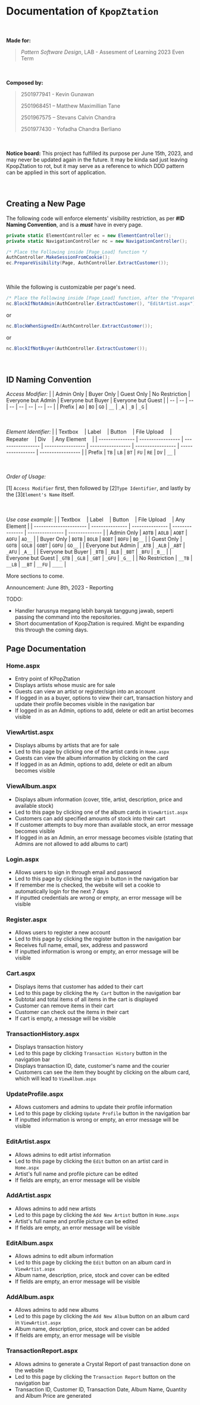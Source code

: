 ﻿ㅤ
ㅤ
# Documentation of `KpopZtation`

ㅤ

__Made for:__
> _Pattern Software Design_,
> LAB -  Assesment of Learning
> 2023 Even Term

ㅤ

__Composed by:__
> 2501977941 - Kevin Gunawan
> 
> 2501968451 – Matthew Maximillian Tane
> 
> 2501967575 – Stevans Calvin Chandra
> 
> 2501977430 - Yofadha Chandra Berliano

ㅤ

__Notice board:__
This project has fulfilled its purpose per June 15th, 2023, and may never be updated again in the future. It may be kinda sad just leaving KpopZtation to rot, but it may serve as a reference to which DDD pattern can be applied in this sort of application.  

ㅤ

## Creating a New Page

The following code will enforce elements' visibility restriction, as per __#ID Naming Convention__, and is a __*must*__ have in every page.
```csharp
private static ElementController ec = new ElementController();
private static NavigationController nc = new NavigationController();

/* Place the Following inside [Page_Load] function */
AuthController.MakeSessionFromCookie();
ec.PrepareVisibility(Page, AuthController.ExtractCustomer());
```

ㅤ

While the following is customizable per page's need.
```csharp
/* Place the Following inside [Page_Load] function, after the "PrepareVisibility" fucntion is called */
nc.BlockIfNotAdmin(AuthController.ExtractCustomer(), "EditArtist.aspx");
```
or
```csharp
nc.BlockWhenSignedIn(AuthController.ExtractCustomer());
```
or
```csharp
nc.BlockIfNotBuyer(AuthController.ExtractCustomer());
```

ㅤ

## ID Naming Convention

_Access Modifier:_
|	 |	Admin Only	|	Buyer Only		|	Guest Only		|	No Restriction	|	Everyone but Admin		|	Everyone but Buyer |	Everyone but Guest |
|	--	|	--	|	--	|	--	|	--	|	--	|	--	|	--	|
|	Prefix				|	`AO`					| 	`BO`					|	`GO`					|	`__`						|	`_A`									|	`_B`									|	`_G`									|

ㅤ

_Element Identifier:_
|  							|	Textboxㅤ			|	Labelㅤ				|	Buttonㅤ			|	File Uploadㅤ		|	Repeaterㅤ	|	Divㅤ	|	Any Elementㅤ	|
|	---------------	|	-----------------	|	-----------------	|	-----------------	|	-----------------	|	-----------------	|	-----------------	|	-----------------	|
|	Prefix				|	`TB`					| 	`LB`					|	`BT`					|	`FU`					|	`RE`						|	`DV`						|	`__`						|

ㅤ

_Order of Usage:_

[1] `Access Modifier` first, then followed by [2]`Type Identifier`, and lastly by the [3]`Element's Name` itself.

ㅤ

*Use case example:*
|  										|	Textboxㅤ		|	Labelㅤ			|	Buttonㅤ		|	File Uploadㅤ	|	Any Element	|
|	----------------------	|	---------------	|	---------------	|	---------------	|	---------------	|	--------------	|
|	Admin Only				|	`AOTB`			| 	`AOLB`			|	`AOBT`			|	`AOFU`			|	`AO__`			|
|	Buyer Only					|	`BOTB`			| 	`BOLB`			|	`BOBT`			|	`BOFU`			|	`BO__`			|
|	Guest Only					|	`GOTB`			| 	`GOLB`			|	`GOBT`			|	`GOFU`			|	`GO__`			|
|	Everyone but Admin	|	`_ATB`			|  `_ALB`				|	`_ABT`			|	`_AFU`			|	`_A__`				|
|	Everyone but Buyer	|	`_BTB`			|  `_BLB`				|	`_BBT`			|	`_BFU`			|	`_B__`				|
|	Everyone but Guest	|	`_GTB`			|  `_GLB`				|	`_GBT`			|	`_GFU`			|	`_G__`				|
|	No Restriction			|	`__TB`			|  `__LB`				|	`__BT`				|	`__FU`			|	`____`				|

More sections to come.

Announcement:
June 8th, 2023 - Reporting 

TODO:
- Handler harusnya megang lebih banyak tanggung jawab, seperti passing the command into the repositories.
- Short documentation of KpopZtation is required. Might be expanding this through the coming days.

## Page Documentation
### Home.aspx
- Entry point of KPopZtation
- Displays artists whose music are for sale
- Guests can view an artist or register/sign into an account
- If logged in as a buyer, options to view their cart, transaction history and update their profile becomes visible in the navigation bar
- If logged in as an Admin, options to add, delete or edit an artist becomes visible
### ViewArtist.aspx
- Displays albums by artists that are for sale
- Led to this page by clicking one of the artist cards in `Home.aspx`
- Guests can view the album information by clicking on the card
- If logged in as an Admin, options to add, delete or edit an album becomes visible
### ViewAlbum.aspx
- Displays album information (cover, title, artist, description, price and available stock)
- Led to this page by clicking one of the album cards in `ViewArtist.aspx`
- Customers can add specified amounts of stock into their cart
- If customer attempts to buy more than available stock, an error message becomes visible
- If logged in as an Admin, an error message becomes visible (stating that Admins are not allowed to add albums to cart)
### Login.aspx
- Allows users to sign in through email and password
- Led to this page by clicking the sign in button in the navigation bar
- If remember me is checked, the website will set a cookie to automatically login for the next 7 days
- If inputted credentials are wrong or empty, an error message will be visible
### Register.aspx
- Allows users to register a new account
- Led to this page by clicking the register button in the navigation bar
- Receives full name, email, sex, address and password
- If inputted information is wrong or empty, an error message will be visible
### Cart.aspx
- Displays items that customer has added to their cart
- Led to this page by clicking the `My Cart` button in the navigation bar
- Subtotal and total items of all items in the cart is displayed
- Customer can remove items in their cart
- Customer can check out the items in their cart
- If cart is empty, a message will be visible
### TransactionHistory.aspx
- Displays transaction history
- Led to this page by clicking `Transaction History` button in the navigation bar
- Displays transaction ID, date, customer's name and the courier
- Customers can see the item they bought by clicking on the album card, which will lead to `ViewAlbum.aspx`
### UpdateProfile.aspx
- Allows customers and admins to update their profile information
- Led to this page by clicking `Update Profile` button in the navigation bar
- If inputted information is wrong or empty, an error message will be visible
### EditArtist.aspx
- Allows admins to edit artist information
- Led to this page by clicking the `Edit` button on an artist card in `Home.aspx`
- Artist's full name and profile picture can be edited
- If fields are empty, an error message will be visible
### AddArtist.aspx
- Allows admins to add new artists
- Led to this page by clicking the `Add New Artist` button in `Home.aspx`
- Artist's full name and profile picture can be edited
- If fields are empty, an error message will be visible
### EditAlbum.aspx
- Allows admins to edit album information
- Led to this page by clicking the `Edit` button on an album card in `ViewArtist.aspx`
- Album name, description, price, stock and cover can be edited
- If fields are empty, an error message will be visible
### AddAlbum.aspx
- Allows admins to add new albums
- Led to this page by clicking the `Add New Album` button on an album card in `ViewArtist.aspx`
- Album name, description, price, stock and cover can be added
- If fields are empty, an error message will be visible
### TransactionReport.aspx
- Allows admins to generate a Crystal Report of past transaction done on the website
- Led to this page by clicking the `Transaction Report` button on the navigation bar
- Transaction ID, Customer ID, Transaction Date, Album Name, Quantity and Album Price are generated
